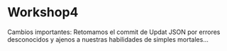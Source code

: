 # Workshop4
Cambios importantes:
Retomamos el commit de Updat JSON por errores desconocidos y ajenos a nuestras habilidades de simples mortales... 
